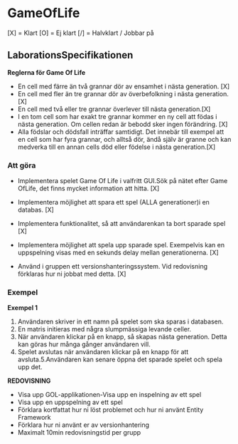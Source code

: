 # GameOfLife

[X] = Klart
[O] = Ej klart
[/] = Halvklart / Jobbar på


<h2>LaborationsSpecifikationen</h2>

<b>Reglerna för Game Of Life</b>
* En cell med färre än två grannar dör av ensamhet i nästa generation. [X]
* En cell med fler än tre grannar dör av överbefolkning i nästa generation. [X]
* En cell med två eller tre grannar överlever till nästa generation.[X]
* I en tom cell som har exakt tre grannar kommer en ny cell att födas i nästa generation. Om cellen redan är bebodd sker ingen förändring. [X]
* Alla födslar och dödsfall inträffar samtidigt. Det innebär till exempel att en cell som har fyra grannar, 
och alltså dör, ändå själv är granne och kan medverka till en annan cells död eller födelse i nästa generation.[X]

<h3> Att göra</h3>

* Implementera spelet Game Of Life i valfritt GUI.Sök på nätet efter Game OfLife, det finns mycket information att hitta. [X]

* Implementera möjlighet att spara ett spel (ALLA generationer)i en databas. [X]

* Implementera funktionalitet, så att användarenkan ta bort sparade spel [X]

* Implementera möjlighet att spela upp sparade spel. Exempelvis kan en uppspelning visas med en sekunds delay mellan generationerna. [X]

* Använd i gruppen ett versionshanteringssystem. Vid redovisning förklaras hur ni jobbat med detta. [X]


<h3>Exempel</h3>

<b>Exempel 1</b>

1. Användaren skriver in ett namn på spelet som ska sparas i databasen.
2. En matris initieras med några slumpmässiga levande celler.
3. När användaren klickar på en knapp, så skapas nästa generation. Detta kan göras hur många gånger användaren vill.
4. Spelet avslutas när användaren klickar på en knapp för att avsluta.5.Användaren kan senare öppna det sparade spelet och spela upp det.

<b>REDOVISNING</B>

* Visa upp GOL-applikationen-Visa upp en inspelning av ett spel
* Visa upp en uppspelning av ett spel
* Förklara kortfattat hur ni löst problemet och hur ni använt Entity Framework
* Förklara hur ni använt er av versionhantering
* Maximalt 10min redovisningstid per grupp
